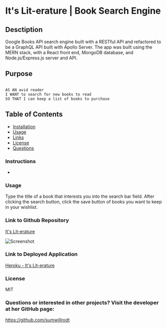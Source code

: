 # It's Lit-erature | Book Search Engine 

## Desctiption
Google Books API search engine built with a RESTful API and refactored to be a GraphQL API built with Apollo Server. The app was built using the MERN stack, with a React front end, MongoDB database, and Node.js/Express.js server and API.

## Purpose
<code>
AS AN avid reader
I WANT to search for new books to read
SO THAT I can keep a list of books to purchase 
</code>

## Table of Contents
* [Installation](#installation) 
* [Usage](#usage) 
* [Links](#link)
* [License](#license) 
* [Questions](#questions)

### Instructions
*

### Usage
Type the title of a book that interests you into the search bar field. After clicking the search button, click the save button of books you want to keep in your wishlist.  

### Link to Github Repository
[It's Lit-erature]()

![Screenshot]()

### Link to Deployed Application
[Heroku - It's Lit-erature]()
 
### License
MIT

### Questions or interested in other projects? Visit the developer at her GitHub page:
https://github.com/sumwillrodt
